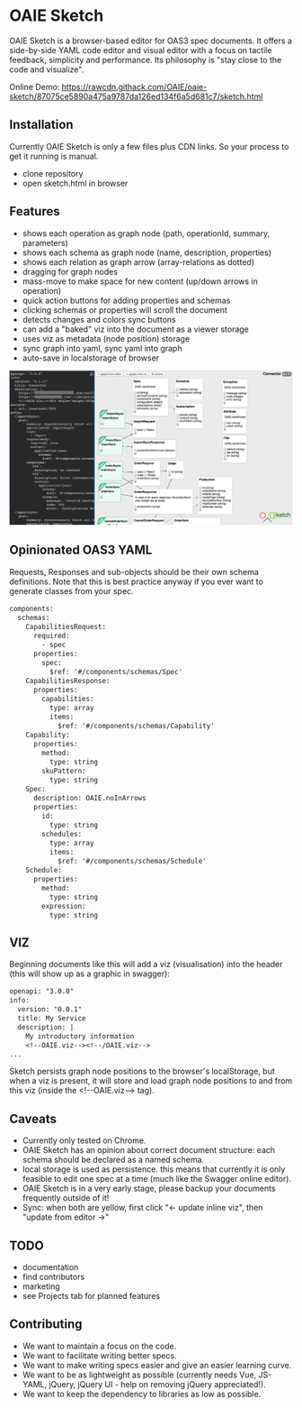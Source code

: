 # OAIE Sketch
OAIE Sketch is a browser-based editor for OAS3 spec documents. It offers a side-by-side YAML code editor and visual editor with a focus on tactile feedback, simplicity and performance. Its philosophy is "stay close to the code and visualize".

Online Demo: https://rawcdn.githack.com/OAIE/oaie-sketch/87075ce5890a475a9787da126ed134f6a5d681c7/sketch.html

## Installation
Currently OAIE Sketch is only a few files plus CDN links. So your process to get it running is manual.
- clone repository
- open sketch.html in browser

## Features
- shows each operation as graph node (path, operationId, summary, parameters)
- shows each schema as graph node (name, description, properties)
- shows each relation as graph arrow (array-relations as dotted)
- dragging for graph nodes
- mass-move to make space for new content (up/down arrows in operation)
- quick action buttons for adding properties and schemas
- clicking schemas or properties will scroll the document
- detects changes and colors sync buttons
- can add a "baked" viz into the document as a viewer storage
- uses viz as metadata (node position) storage
- sync graph into yaml, sync yaml into graph
- auto-save in localstorage of browser

![oaie-sketch-2.png](oaie-sketch-2.png)

## Opinionated OAS3 YAML
Requests, Responses and sub-objects should be their own schema definitions. Note that this is best practice anyway if you ever want to generate classes from your spec.

    components:
      schemas:
        CapabilitiesRequest:
          required:
            - spec
          properties:
            spec:
              $ref: '#/components/schemas/Spec'
        CapabilitiesResponse:
          properties:
            capabilities:
              type: array
              items:
                $ref: '#/components/schemas/Capability'
        Capability:
          properties:
            method:
              type: string
            skuPattern:
              type: string
        Spec:
          description: OAIE.noInArrows
          properties:
            id:
              type: string
            schedules:
              type: array
              items:
                $ref: '#/components/schemas/Schedule'
        Schedule:
          properties:
            method:
              type: string
            expression:
              type: string

## VIZ
Beginning documents like this will add a viz (visualisation) into the header (this will show up as a graphic in swagger):

    openapi: "3.0.0"
    info:
      version: "0.0.1"
      title: My Service
      description: |
        My introductory information
        <!--OAIE.viz--><!--/OAIE.viz-->
    ...

Sketch persists graph node positions to the browser's localStorage, but when a viz is present, it will store and load graph node positions to and from this viz (inside the &lt;!--OAIE.viz--&gt; tag).

## Caveats
- Currently only tested on Chrome.
- OAIE Sketch has an opinion about correct document structure: each schema should be declared as a named schema.
- local storage is used as persistence. this means that currently it is only feasible to edit one spec at a time (much like the Swagger online editor).
- OAIE Sketch is in a very early stage, please backup your documents frequently outside of it!
- Sync: when both are yellow, first click "<- update inline viz", then "update from editor ->"

## TODO
- documentation
- find contributors
- marketing
- see Projects tab for planned features

## Contributing
- We want to maintain a focus on the code.
- We want to facilitate writing better specs.
- We want to make writing specs easier and give an easier learning curve.
- We want to be as lightweight as possible (currently needs Vue, JS-YAML, jQuery, jQuery UI - help on removing jQuery appreciated!).
- We want to keep the dependency to libraries as low as possible.

